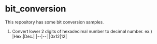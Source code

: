 # bit_conversion
 This repository has some bit conversion samples.

1. Convert lower 2 digits of hexadecimal number to decimal number.
ex.)
|Hex.|Dec.|
|--|--|
|0x12|12|

